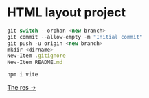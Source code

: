# HTML layout project

```js
git switch --orphan <new branch>
git commit --allow-empty -m "Initial commit"
git push -u origin <new branch>
mkdir <dirname>
New-Item .gitignore
New-Item README.md

npm i vite

```

[ The res →](https://viktishchenko.github.io/php-init/html-pr-manage/)
